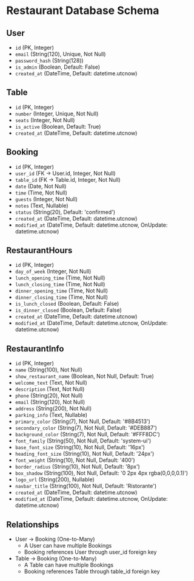 # Restaurant Database Schema

## User
- `id` (PK, Integer)
- `email` (String(120), Unique, Not Null)
- `password_hash` (String(128))
- `is_admin` (Boolean, Default: False)
- `created_at` (DateTime, Default: datetime.utcnow)

## Table
- `id` (PK, Integer)
- `number` (Integer, Unique, Not Null)
- `seats` (Integer, Not Null)
- `is_active` (Boolean, Default: True)
- `created_at` (DateTime, Default: datetime.utcnow)

## Booking
- `id` (PK, Integer)
- `user_id` (FK → User.id, Integer, Not Null)
- `table_id` (FK → Table.id, Integer, Not Null)
- `date` (Date, Not Null)
- `time` (Time, Not Null)
- `guests` (Integer, Not Null)
- `notes` (Text, Nullable)
- `status` (String(20), Default: 'confirmed')
- `created_at` (DateTime, Default: datetime.utcnow)
- `modified_at` (DateTime, Default: datetime.utcnow, OnUpdate: datetime.utcnow)

## RestaurantHours
- `id` (PK, Integer)
- `day_of_week` (Integer, Not Null)
- `lunch_opening_time` (Time, Not Null)
- `lunch_closing_time` (Time, Not Null)
- `dinner_opening_time` (Time, Not Null)
- `dinner_closing_time` (Time, Not Null)
- `is_lunch_closed` (Boolean, Default: False)
- `is_dinner_closed` (Boolean, Default: False)
- `created_at` (DateTime, Default: datetime.utcnow)
- `modified_at` (DateTime, Default: datetime.utcnow, OnUpdate: datetime.utcnow)

## RestaurantInfo
- `id` (PK, Integer)
- `name` (String(100), Not Null)
- `show_restaurant_name` (Boolean, Not Null, Default: True)
- `welcome_text` (Text, Not Null)
- `description` (Text, Not Null)
- `phone` (String(20), Not Null)
- `email` (String(120), Not Null)
- `address` (String(200), Not Null)
- `parking_info` (Text, Nullable)
- `primary_color` (String(7), Not Null, Default: '#8B4513')
- `secondary_color` (String(7), Not Null, Default: '#DEB887')
- `background_color` (String(7), Not Null, Default: '#FFF8DC')
- `font_family` (String(50), Not Null, Default: 'system-ui')
- `base_font_size` (String(10), Not Null, Default: '16px')
- `heading_font_size` (String(10), Not Null, Default: '24px')
- `font_weight` (String(10), Not Null, Default: '400')
- `border_radius` (String(10), Not Null, Default: '8px')
- `box_shadow` (String(100), Not Null, Default: '0 2px 4px rgba(0,0,0,0.1)')
- `logo_url` (String(200), Nullable)
- `navbar_title` (String(100), Not Null, Default: 'Ristorante')
- `created_at` (DateTime, Default: datetime.utcnow)
- `modified_at` (DateTime, Default: datetime.utcnow, OnUpdate: datetime.utcnow)

## Relationships
- User → Booking (One-to-Many)
  - A User can have multiple Bookings
  - Booking references User through user_id foreign key
- Table → Booking (One-to-Many)
  - A Table can have multiple Bookings
  - Booking references Table through table_id foreign key
